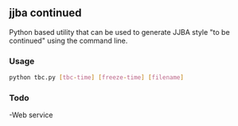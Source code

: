 ## jjba continued

Python based utility that can be used to generate JJBA style "to be continued" using the command line.

### Usage

```bash
python tbc.py [tbc-time] [freeze-time] [filename]
``` 

### Todo

-Web service